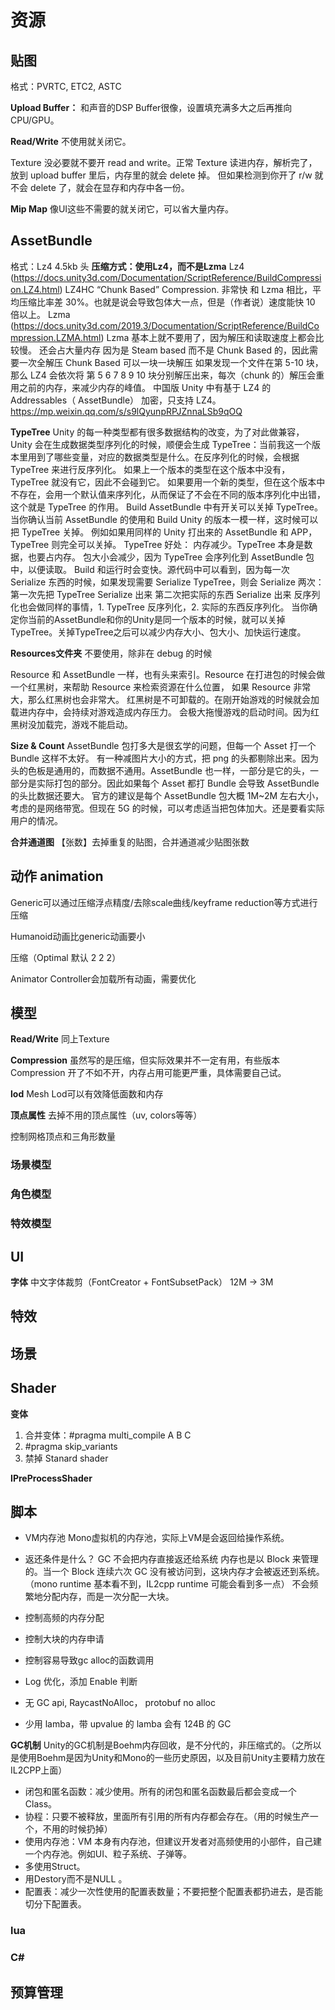 
# 资源

## 贴图
格式：PVRTC, ETC2, ASTC


**Upload Buffer：**
和声音的DSP Buffer很像，设置填充满多大之后再推向CPU/GPU。

**Read/Write**
不使用就关闭它。

Texture 没必要就不要开 read and write。正常 Texture 读进内存，解析完了，放到 upload buffer 里后，内存里的就会 delete 掉。
但如果检测到你开了 r/w 就不会 delete 了，就会在显存和内存中各一份。

**Mip Map**
像UI这些不需要的就关闭它，可以省大量内存。


## AssetBundle
格式：Lz4
4.5kb 头
**压缩方式：使用Lz4，而不是Lzma**
Lz4 (https://docs.unity3d.com/Documentation/ScriptReference/BuildCompression.LZ4.html)
LZ4HC “Chunk Based” Compression. 非常快
和 Lzma 相比，平均压缩比率差 30%。也就是说会导致包体大一点，但是（作者说）速度能快 10 倍以上。
Lzma (https://docs.unity3d.com/2019.3/Documentation/ScriptReference/BuildCompression.LZMA.html)
Lzma 基本上就不要用了，因为解压和读取速度上都会比较慢。
还会占大量内存
因为是 Steam based 而不是 Chunk Based 的，因此需要一次全解压
Chunk Based 可以一块一块解压
如果发现一个文件在第 5-10 块，那么 LZ4 会依次将 第 5 6 7 8 9 10 块分别解压出来，每次（chunk 的）解压会重用之前的内存，来减少内存的峰值。
中国版 Unity 中有基于 LZ4 的Addressables（ AssetBundle） 加密，只支持 LZ4。https://mp.weixin.qq.com/s/s9lQyunpRPJZnnaLSb9qOQ


**TypeTree**
Unity 的每一种类型都有很多数据结构的改变，为了对此做兼容，Unity 会在生成数据类型序列化的时候，顺便会生成 TypeTree：当前我这一个版本里用到了哪些变量，对应的数据类型是什么。在反序列化的时候，会根据 TypeTree 来进行反序列化。
如果上一个版本的类型在这个版本中没有，TypeTree 就没有它，因此不会碰到它。
如果要用一个新的类型，但在这个版本中不存在，会用一个默认值来序列化，从而保证了不会在不同的版本序列化中出错，这个就是 TypeTree 的作用。
Build AssetBundle 中有开关可以关掉 TypeTree。当你确认当前 AssetBundle 的使用和 Build Unity 的版本一模一样，这时候可以把 TypeTree 关掉。
例如如果用同样的 Unity 打出来的 AssetBundle 和 APP，TypeTree 则完全可以关掉。
TypeTree 好处：
内存减少。TypeTree 本身是数据，也要占内存。
包大小会减少，因为 TypeTree 会序列化到 AssetBundle 包中，以便读取。
Build 和运行时会变快。源代码中可以看到，因为每一次 Serialize 东西的时候，如果发现需要 Serialize TypeTree，则会 Serialize 两次：
第一次先把 TypeTree Serialize 出来
第二次把实际的东西 Serialize 出来
反序列化也会做同样的事情，1. TypeTree 反序列化，2. 实际的东西反序列化。
当你确定你当前的AssetBundle和你的Unity是同一个版本的时候，就可以关掉TypeTree。关掉TypeTree之后可以减少内存大小、包大小、加快运行速度。

**Resources文件夹**
不要使用，除非在 debug 的时候

Resource 和 AssetBundle 一样，也有头来索引。Resource 在打进包的时候会做一个红黑树，来帮助 Resource 来检索资源在什么位置，
如果 Resource 非常大，那么红黑树也会非常大。
红黑树是不可卸载的。在刚开始游戏的时候就会加载进内存中，会持续对游戏造成内存压力。
会极大拖慢游戏的启动时间。因为红黑树没加载完，游戏不能启动。

**Size & Count**
AssetBundle 包打多大是很玄学的问题，但每一个 Asset 打一个 Bundle 这样不太好。
有一种减图片大小的方式，把 png 的头都剔除出来。因为头的色板是通用的，而数据不通用。AssetBundle 也一样，一部分是它的头，一部分是实际打包的部分。因此如果每个 Asset 都打 Bundle 会导致 AssetBundle 的头比数据还要大。
官方的建议是每个 AssetBundle 包大概 1M~2M 左右大小，考虑的是网络带宽。但现在 5G 的时候，可以考虑适当把包体加大。还是要看实际用户的情况。

**合并通道图** 
【张数】去掉重复的贴图，合并通道减少贴图张数


## 动作 animation

Generic可以通过压缩浮点精度/去除scale曲线/keyframe reduction等方式进行压缩

Humanoid动画比generic动画要小

压缩（Optimal 默认 2 2 2）

Animator Controller会加载所有动画，需要优化

## 模型

**Read/Write** 
同上Texture

**Compression** 
虽然写的是压缩，但实际效果并不一定有用，有些版本 Compression 开了不如不开，内存占用可能更严重，具体需要自己试。

**lod** 
Mesh Lod可以有效降低面数和内存

**顶点属性** 
去掉不用的顶点属性（uv, colors等等）

 控制网格顶点和三角形数量


### 场景模型

### 角色模型

### 特效模型


## UI

**字体**
中文字体裁剪（FontCreator + FontSubsetPack） 12M → 3M

## 特效

## 场景

## Shader

**变体**
1. 合并变体：#pragma multi_compile A B C
2. #pragma skip_variants
3. 禁掉 Stanard shader

**IPreProcessShader**

## 脚本

- VM内存池
Mono虚拟机的内存池，实际上VM是会返回给操作系统。

- 返还条件是什么？
GC 不会把内存直接返还给系统
内存也是以 Block 来管理的。当一个 Block 连续六次 GC 没有被访问到，这块内存才会被返还到系统。（mono runtime 基本看不到，IL2cpp runtime 可能会看到多一点）
不会频繁地分配内存，而是一次分配一大块。

- 控制高频的内存分配

- 控制大块的内存申请

- 控制容易导致gc alloc的函数调用

- Log 优化，添加 Enable 判断

- 无 GC api, RaycastNoAlloc， protobuf no alloc

- 少用 lamba，带 upvalue 的 lamba 会有 124B 的 GC

**GC机制**
Unity的GC机制是Boehm内存回收，是不分代的，非压缩式的。（之所以是使用Boehm是因为Unity和Mono的一些历史原因，以及目前Unity主要精力放在IL2CPP上面）

- 闭包和匿名函数：减少使用。所有的闭包和匿名函数最后都会变成一个Class。
- 协程：只要不被释放，里面所有引用的所有内存都会存在。（用的时候生产一个，不用的时候扔掉）
- 使用内存池：VM 本身有内存池，但建议开发者对高频使用的小部件，自己建一个内存池。例如UI、粒子系统、子弹等。
- 多使用Struct。
- 用Destory而不是NULL 。
- 配置表：减少一次性使用的配置表数量；不要把整个配置表都扔进去，是否能切分下配置表。

### lua
### C#

## 预算管理